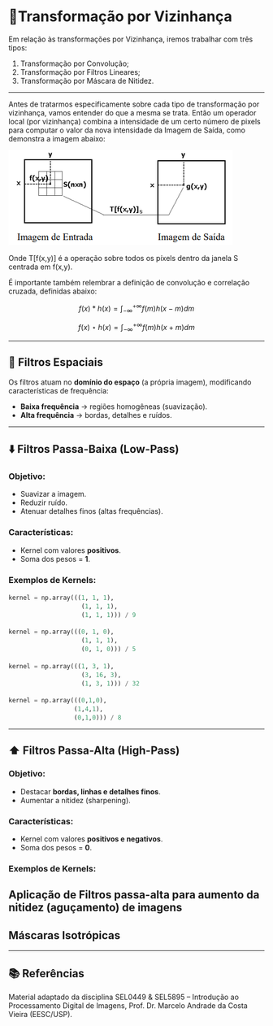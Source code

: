 # 📘Transformação por Vizinhança #

Em relação às transformações por Vizinhança, iremos trabalhar com três tipos: 
1) Transformação por Convolução;
2) Transformação por Filtros Lineares;
3) Transformação por Máscara de Nitidez.

---

Antes de tratarmos especificamente sobre cada tipo de transformação por vizinhança, vamos entender do que a mesma se trata. Então um operador local (por vizinhança) combina a intensidade de um certo número de pixels para computar o valor da nova intensidade da Imagem de Saída, como demonstra a imagem abaixo: 

![Definição de Operador Local](./images_teoria/def_transf_vizinhanca.png)

Onde T[f(x,y)] é a operação sobre todos os píxels dentro da janela S centrada em f(x,y). 

É importante também relembrar a definição de convolução e correlação cruzada, definidas abaixo: 

$$f(x) * h(x) = \int_{-\infty}^{+\infty} f(m)h(x - m)dm$$

$$f(x) \star h(x) = \int_{-\infty}^{+\infty} f(m)h(x + m)dm$$

---

## 🎨 Filtros Espaciais

Os filtros atuam no **domínio do espaço** (a própria imagem), modificando características de frequência:  
- **Baixa frequência** → regiões homogêneas (suavização).  
- **Alta frequência** → bordas, detalhes e ruídos.  

--- 

## ⬇️ Filtros Passa-Baixa (Low-Pass)

### Objetivo:
- Suavizar a imagem.  
- Reduzir ruído.  
- Atenuar detalhes finos (altas frequências).  

### Características:
- Kernel com valores **positivos**.  
- Soma dos pesos = **1**.

### Exemplos de Kernels:

```python
kernel = np.array(((1, 1, 1),
                    (1, 1, 1),
                    (1, 1, 1))) / 9

kernel = np.array(((0, 1, 0),
                    (1, 1, 1),
                    (0, 1, 0))) / 5

kernel = np.array(((1, 3, 1),
                    (3, 16, 3),
                    (1, 3, 1))) / 32

kernel = np.array(((0,1,0),
                  (1,4,1),
                  (0,1,0))) / 8

```
---

## ⬆️ Filtros Passa-Alta (High-Pass)

### Objetivo:
- Destacar **bordas, linhas e detalhes finos**.  
- Aumentar a nitidez (sharpening).  

### Características:
- Kernel com valores **positivos e negativos**.  
- Soma dos pesos = **0**.  

### Exemplos de Kernels:

## Aplicação de Filtros passa-alta para aumento da nitidez (aguçamento) de imagens ## 

## Máscaras Isotrópicas ## 

---
## 📚 Referências ##

Material adaptado da disciplina SEL0449 & SEL5895 – Introdução ao Processamento Digital de Imagens,
Prof. Dr. Marcelo Andrade da Costa Vieira (EESC/USP).





